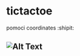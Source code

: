 # tictactoe
pomoci coordinates  :shipit:
##  ![Alt Text](https://c.tenor.com/GsCozACPtOkAAAAC/once-a-cheater-always-a-cheater-cheater.gif)
